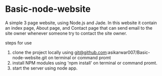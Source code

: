 # Basic-node-website
A simple 3 page website, using Node.js and Jade. 
In this website it contain an index page, About page, and Contact page that can send email to the site owner whenever someone try to contact the site owner.

steps for use
1. clone the project locally using git@github.com:asikarwar007/Basic-node-website.git on terminal or command promt
2. install NPM modules using 'npm install' on terminal or command promt.
3. start the server using node app.
